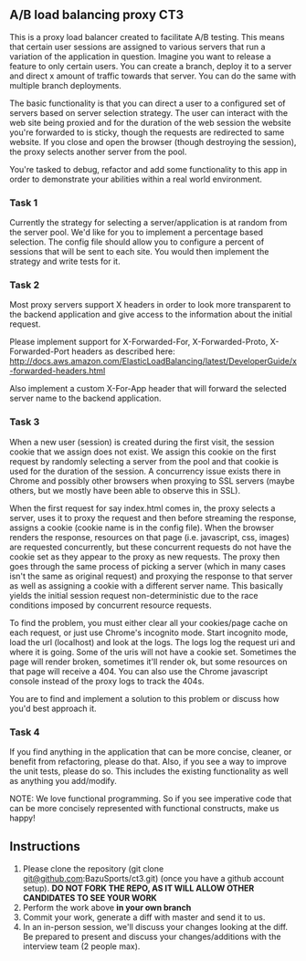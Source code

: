 ## A/B load balancing proxy CT3

This is a proxy load balancer created to facilitate A/B testing. This means that certain user sessions are assigned to various servers that run a variation of the application in question.  Imagine you want to release a feature to only certain users.  You can create a branch, deploy it to a server and direct x amount of traffic towards that server. You can do the same with multiple branch deployments.

The basic functionality is that you can direct a user to a configured set of servers based on server selection strategy.  The user can interact with the web site being proxied and for the duration of the web session the website you're forwarded to is sticky, though the requests are redirected to same website.  If you close and open the browser (though destroying the session), the proxy selects another server from the pool.

You're tasked to debug, refactor and add some functionality to this app in order to demonstrate your abilities within a real world environment.


### Task 1

Currently the strategy for selecting a server/application is at random from the server pool.  We'd like for you to implement a percentage based selection.  The config file should allow you to configure a percent of sessions that will be sent to each site.  You would then implement the strategy and write tests for it.

### Task 2

Most proxy servers support X headers in order to look more transparent to the backend application and give access to the information about the initial request.

Please implement support for X-Forwarded-For, X-Forwarded-Proto, X-Forwarded-Port headers as described here: http://docs.aws.amazon.com/ElasticLoadBalancing/latest/DeveloperGuide/x-forwarded-headers.html

Also implement a custom X-For-App header that will forward the selected server name to the backend application.


### Task 3
When a new user (session) is created during the first visit, the session cookie that we assign does not exist.  We assign this cookie on the first request by randomly selecting a server from the pool and that cookie is used for the duration of the session.  A concurrency issue exists there in Chrome and possibly other browsers when proxying to SSL servers (maybe others, but we mostly have been able to observe this in SSL).

When the first request for say index.html comes in, the proxy selects a server, uses it to proxy the request and then before streaming the response, assigns a cookie (cookie name is in the config file).  When the browser renders the response, resources on that page (i.e. javascript, css, images) are requested concurrently, but these concurrent requests do not have the cookie set as they appear to the proxy as new requests.  The proxy then goes through the same process of picking a server (which in many cases isn't the same as original request) and proxying the response to that server as well as assigning a cookie with a different server name.  This basically yields the initial session request non-deterministic due to the race conditions imposed by concurrent resource requests.

To find the problem, you must either clear all your cookies/page cache on each request, or just use Chrome's incognito mode.  Start incognito mode, load the url (localhost) and look at the logs.  The logs log the request uri and where it is going.  Some of the uris will not have a cookie set.  Sometimes the page will render broken, sometimes it'll render ok, but some resources on that page will receive a 404.  You can also use the Chrome javascript console instead of the proxy logs to track the 404s.

You are to find and implement a solution to this problem or discuss how you'd best approach it.

### Task 4

If you find anything in the application that can be more concise, cleaner, or benefit from refactoring, please do that.  Also, if you see a way to improve the unit tests, please do so.  This includes the existing functionality as well as anything you add/modify.

NOTE: We love functional programming.  So if you see imperative code that can be more concisely represented with functional constructs, make us happy!


## Instructions

1. Please clone the repository (git clone git@github.com:BazuSports/ct3.git) (once you have a github account setup).  **DO NOT FORK THE REPO, AS IT WILL ALLOW OTHER CANDIDATES TO SEE YOUR WORK**
2. Perform the work above **in your own branch**
3. Commit your work, generate a diff with master and send it to us.
4. In an in-person session, we'll discuss your changes looking at the diff.  Be prepared to present and discuss your changes/additions with the interview team (2 people max).
